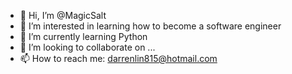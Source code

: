 - 👋 Hi, I’m @MagicSalt
- 👀 I’m interested in learning how to become a software engineer
- 🌱 I’m currently learning Python
- 💞️ I’m looking to collaborate on ...
- 📫 How to reach me: darrenlin815@hotmail.com

<!---
MagicSalt/MagicSalt is a ✨ special ✨ repository because its `README.md` (this file) appears on your GitHub profile.
You can click the Preview link to take a look at your changes.
--->
